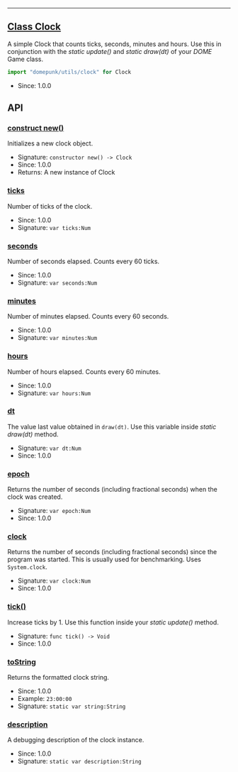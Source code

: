 <!-- file: domepunk/utils/clock.wren -->
<!-- documentation automatically generated using domepunk/tools/doc -->
---
## [Class Clock](https://github.com/ninjascl/domepunk/blob/main/domepunk/utils/clock.wren#L10)


A simple Clock that counts ticks, seconds, minutes and hours.
Use this in conjunction with the _static update()_ and _static draw(dt)_ of your _DOME_ Game class.
```js
import "domepunk/utils/clock" for Clock
```
- Since: 1.0.0

## API

### [construct new()](https://github.com/ninjascl/domepunk/blob/main/domepunk/utils/clock.wren#L20)


Initializes a new clock object.
- Signature: `constructor new() -> Clock`
- Since: 1.0.0
- Returns: A new instance of Clock

### [ticks](https://github.com/ninjascl/domepunk/blob/main/domepunk/utils/clock.wren#L35)


Number of ticks of the clock.
- Since: 1.0.0
- Signature: `var ticks:Num`

### [seconds](https://github.com/ninjascl/domepunk/blob/main/domepunk/utils/clock.wren#L58)


Number of seconds elapsed.
Counts every 60 ticks.
- Since: 1.0.0
- Signature: `var seconds:Num`

### [minutes](https://github.com/ninjascl/domepunk/blob/main/domepunk/utils/clock.wren#L82)


Number of minutes elapsed.
Counts every 60 seconds.
- Since: 1.0.0
- Signature: `var minutes:Num`

### [hours](https://github.com/ninjascl/domepunk/blob/main/domepunk/utils/clock.wren#L105)


Number of hours elapsed.
Counts every 60 minutes.
- Since: 1.0.0
- Signature: `var hours:Num`

### [dt](https://github.com/ninjascl/domepunk/blob/main/domepunk/utils/clock.wren#L125)


The value last value obtained in `draw(dt)`.
Use this variable inside _static draw(dt)_ method.
- Signature: `var dt:Num`
- Since: 1.0.0

### [epoch](https://github.com/ninjascl/domepunk/blob/main/domepunk/utils/clock.wren#L142)


Returns the number of seconds (including fractional seconds)
when the clock was created.
- Signature: `var epoch:Num`
- Since: 1.0.0

### [clock](https://github.com/ninjascl/domepunk/blob/main/domepunk/utils/clock.wren#L151)


Returns the number of seconds (including fractional seconds)
since the program was started. This is usually used for benchmarking.
Uses `System.clock`.
- Signature: `var clock:Num`
- Since: 1.0.0

### [tick()](https://github.com/ninjascl/domepunk/blob/main/domepunk/utils/clock.wren#L159)


Increase ticks by 1.
Use this function inside your _static update()_ method.
- Signature: `func tick() -> Void`
- Since: 1.0.0

### [toString](https://github.com/ninjascl/domepunk/blob/main/domepunk/utils/clock.wren#L169)


Returns the formatted clock string.
- Since: 1.0.0
- Example: `23:00:00`
- Signature: `static var string:String`

### [description](https://github.com/ninjascl/domepunk/blob/main/domepunk/utils/clock.wren#L193)


A debugging description of the clock instance.
- Since: 1.0.0
- Signature: `static var description:String`
